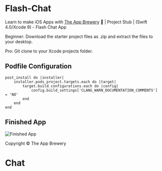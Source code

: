 # Flash-Chat
Learn to make iOS Apps with [The App Brewery](https://www.appbrewery.co) 📱 | Project Stub | (Swift 4.0/Xcode 9) - Flash Chat App

Beginner: Download the starter project files as .zip and extract the files to your desktop.

Pro: Git clone to your Xcode projects folder.

## Podfile Configuration
```
post_install do |installer|
    installer.pods_project.targets.each do |target|
        target.build_configurations.each do |config|
            config.build_settings['CLANG_WARN_DOCUMENTATION_COMMENTS'] = 'NO'
        end
    end
end
```

## Finished App
![Finished App](https://github.com/londonappbrewery/Images/blob/master/Flash%20Chat.gif)



Copyright © The App Brewery
# Chat
